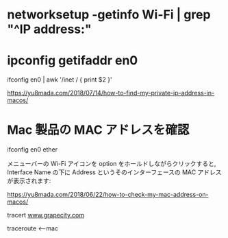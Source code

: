 # networksetup -getinfo Wi-Fi | grep "^IP address:"


# ipconfig getifaddr en0
ifconfig en0 | awk '/inet / { print $2 }'

https://yu8mada.com/2018/07/14/how-to-find-my-private-ip-address-in-macos/


#  Mac 製品の MAC アドレスを確認
ifconfig en0 ether

メニューバーの Wi-Fi アイコンを option をホールドしながらクリックすると, Interface Name の下に Address というそのインターフェースの MAC アドレスが表示されます:

https://yu8mada.com/2018/06/22/how-to-check-my-mac-address-on-macos/



tracert www.grapecity.com

traceroute <--mac
